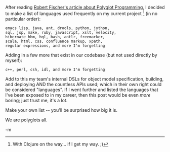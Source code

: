 After reading [Robert Fischer's article about Polyglot Programming](http://enfranchisedmind.com/blog/posts/not-too-stupid-for-polyglotism/), I decided to make a list of languages used frequently on my current project [^clj] (in no particular order):

    emacs lisp, java, ant, drools, python, jython, 
    sql, jsp, make, ruby, javascript, xslt, velocity, 
    hibernate hbm, hql, bash, antlr, freemarker, 
    scala, html, css, confluence markup, xpath,
    regular expressions, and more I'm forgetting

Adding in a few more that exist in our codebase (but not used directly by myself):

    c++, perl, csh, idl, and more I'm forgetting

Add to this my team's internal DSLs for object model specification, building, and deploying AND the countless APIs used; which in their own right could be considered "languages".  If I went further and listed the languages that I've been exposed to in my career, then this post would be even *more* boring; just trust me, it's a lot.

Make your own list -- you'll be surprised how big it is.  

We are polyglots all.

-m

[^clj]: With Clojure on the way... if I get my way.  ;)

